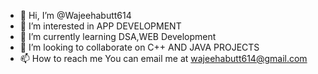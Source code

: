 - 👋 Hi, I’m @Wajeehabutt614
- 👀 I’m interested in APP DEVELOPMENT
- 🌱 I’m currently learning DSA,WEB Development
- 💞️ I’m looking to collaborate on C++ AND JAVA PROJECTS 
- 📫 How to reach me You can email me at wajeehabutt614@gmail.com

<!---
Wajeehabutt614/Wajeehabutt614 is a ✨ special ✨ repository because its `README.md` (this file) appears on your GitHub profile.
You can click the Preview link to take a look at your changes.
--->
